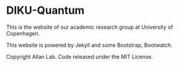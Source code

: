 # DIKU-Quantum

This is the website of our academic research group at University of Copenhagen.

This website is powered by Jekyll and some Bootstrap, Bootwatch.

Copyright Allan Lab. Code released under the MIT License.

